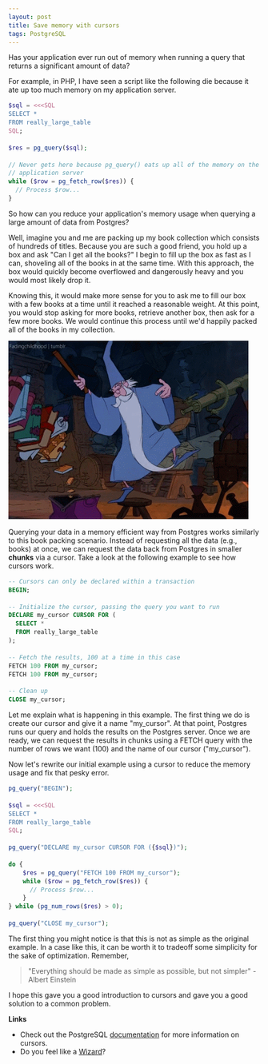 ```yaml
---
layout: post
title: Save memory with cursors
tags: PostgreSQL
---
```


Has your application ever run out of memory when running a query that returns a
significant amount of data?

For example, in PHP, I have seen a script like the following die because it ate
up too much memory on my application server.

```php
$sql = <<<SQL
SELECT *
FROM really_large_table
SQL;

$res = pg_query($sql);

// Never gets here because pg_query() eats up all of the memory on the
// application server
while ($row = pg_fetch_row($res)) {
  // Process $row...
}
```

So how can you reduce your application's memory usage when querying a large
amount of data from Postgres?

Well, imagine you and me are packing up my book collection which consists of
hundreds of titles. Because you are such a good friend, you hold up a box and
ask "Can I get all the books?" I begin to fill up the box as fast as I can,
shoveling all of the books in at the same time. With this approach, the box
would quickly become overflowed and dangerously heavy and you would most likely
drop it.

Knowing this, it would make more sense for you to ask me to fill our box with a
few books at a time until it reached a reasonable weight. At this point, you
would stop asking for more books, retrieve another box, then ask for a few more
books. We would continue this process until we'd happily packed all of the books
in my collection.

![merlin packing books](merlin.gif)

Querying your data in a memory efficient way from Postgres works similarly to
this book packing scenario. Instead of requesting all the data (e.g., books) at
once, we can request the data back from Postgres in smaller **chunks** via a
cursor. Take a look at the following example to see how cursors work.

```sql
-- Cursors can only be declared within a transaction
BEGIN;

-- Initialize the cursor, passing the query you want to run
DECLARE my_cursor CURSOR FOR (
  SELECT *
  FROM really_large_table
);

-- Fetch the results, 100 at a time in this case
FETCH 100 FROM my_cursor;
FETCH 100 FROM my_cursor;

-- Clean up
CLOSE my_cursor;
```

Let me explain what is happening in this example. The first thing we do is
create our cursor and give it a name "my_cursor". At that point, Postgres runs
our query and holds the results on the Postgres server. Once we are ready, we
can request the results in chunks using a FETCH query with the number of rows
we want (100) and the name of our cursor ("my_cursor").

Now let's rewrite our initial example using a cursor to reduce the memory usage
and fix that pesky error.

```php
pg_query("BEGIN");

$sql = <<<SQL
SELECT *
FROM really_large_table
SQL;

pg_query("DECLARE my_cursor CURSOR FOR ({$sql})");

do {
    $res = pg_query("FETCH 100 FROM my_cursor");
    while ($row = pg_fetch_row($res)) {
      // Process $row...
    }
} while (pg_num_rows($res) > 0);

pg_query("CLOSE my_cursor");
```

The first thing you might notice is that this is not as simple as the original
example. In a case like this, it can be worth it to tradeoff some simplicity for
the sake of optimization. Remember,

> "Everything should be made as simple as possible, but not simpler" - Albert Einstein

I hope this gave you a good introduction to cursors and gave you a good solution
to a common problem.

**Links**
- Check out the PostgreSQL
[documentation](https://www.postgresql.org/docs/current/static/sql-declare.html)
for more information on cursors.
- Do you feel like a [Wizard](https://www.youtube.com/watch?v=7bd5YUEOwlE)?
